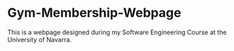 # Gym-Membership-Webpage
This is a webpage designed during my Software Engineering Course at the University of Navarra.
